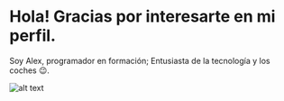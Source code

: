 # Hola! Gracias por interesarte en mi perfil.
Soy Alex, programador en formación; Entusiasta de la tecnología y los coches 😉.

![alt text](https://i.giphy.com/media/3o7abKhOpu0NwenH3O/giphy.webp)
